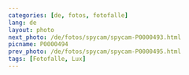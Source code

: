 ```yaml
---
categories: [de, fotos, fotofalle]
lang: de
layout: photo
next_photo: /de/fotos/spycam/spycam-P0000493.html
picname: P0000494
prev_photo: /de/fotos/spycam/spycam-P0000495.html
tags: [Fotofalle, Lux]
---
```

